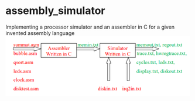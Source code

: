 # assembly_simulator

Implementing a processor simulator and an assembler in C for a given invented assembly language
![](https://github.com/haim-petcherski/Processor-simulator-for-Assembly/blob/main/%E2%80%8F%E2%80%8Fsystem%20scheme.PNG)
